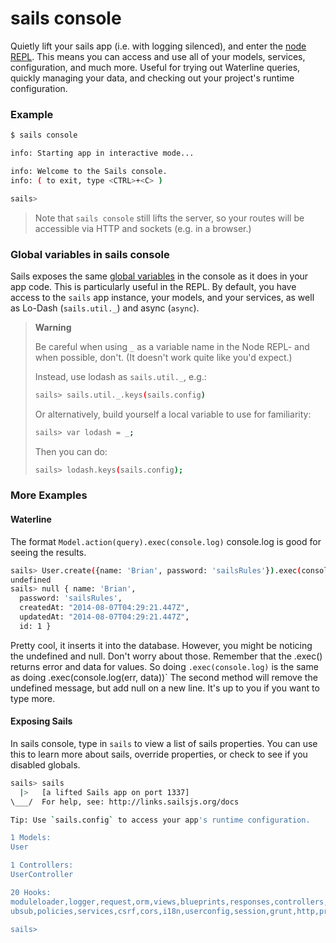# sails console

Quietly lift your sails app (i.e. with logging silenced), and enter the [node REPL](http://nodejs.org/api/repl.html).  This means you can access and use all of your models, services, configuration, and much more.  Useful for trying out Waterline queries, quickly managing your data, and checking out your project's runtime configuration.

### Example

```sh
$ sails console

info: Starting app in interactive mode...

info: Welcome to the Sails console.
info: ( to exit, type <CTRL>+<C> )

sails>
```

> Note that `sails console` still lifts the server, so your routes will be accessible via HTTP and sockets (e.g. in a browser.)






### Global variables in sails console

Sails exposes the same [global variables](http://sailsjs.org/documentation/reference/Globals) in the console as it does in your app code. This is particularly useful in the REPL.  By default, you have access to the `sails` app instance, your models, and your services, as well as Lo-Dash (`sails.util._`) and async (`async`).


> **Warning**
>
> Be careful when using `_` as a variable name in the Node REPL- and when possible, don't.
> (It doesn't work quite like you'd expect.)
>
> Instead, use lodash as `sails.util._`, e.g.:
> ```sh
> sails> sails.util._.keys(sails.config)
> ```
>
> Or alternatively, build yourself a local variable to use for familiarity:
>
> ```sh
> sails> var lodash = _;
> ```
>
> Then you can do:
>
> ```sh
> sails> lodash.keys(sails.config);
> ```

### More Examples

#### Waterline

The format `Model.action(query).exec(console.log)` console.log is good for seeing the results.

```sh
sails> User.create({name: 'Brian', password: 'sailsRules'}).exec(console.log)
undefined
sails> null { name: 'Brian',
  password: 'sailsRules',
  createdAt: "2014-08-07T04:29:21.447Z",
  updatedAt: "2014-08-07T04:29:21.447Z",
  id: 1 }
```

Pretty cool, it inserts it into the database. However, you might be noticing the undefined and null. Don't worry about those. Remember that the .exec() returns error and data for values. So doing `.exec(console.log)` is the same as doing .exec(console.log(err, data))` The second method will remove the undefined message, but add null on a new line. It's up to you if you want to type more.

#### Exposing Sails

In sails console, type in `sails` to view a list of sails properties. You can use this to learn more about sails, override properties, or check to see if you disabled globals.

```sh
sails> sails
  |>   [a lifted Sails app on port 1337]
\___/  For help, see: http://links.sailsjs.org/docs

Tip: Use `sails.config` to access your app's runtime configuration.

1 Models:
User

1 Controllers:
UserController

20 Hooks:
moduleloader,logger,request,orm,views,blueprints,responses,controllers,sockets,p
ubsub,policies,services,csrf,cors,i18n,userconfig,session,grunt,http,projecthooks

sails>
```

<docmeta name="uniqueID" value="sailsconsole198558">
<docmeta name="displayName" value="sails console">
